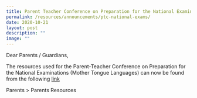 ```yaml
---
title: Parent Teacher Conference on Preparation for the National Examinations
permalink: /resources/announcements/ptc-national-exams/
date: 2020-10-21
layout: post
description: ""
image: ""
---
```

Dear Parents / Guardians,

The resources used for the Parent-Teacher Conference on Preparation for the National Examinations (Mother Tongue Languages) can now be found from the following [link](https://staging.d1w3gt6qa53vq2.amplifyapp.com/parents/Parents-Links/resources/)

Parents > Parents Resources